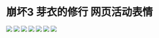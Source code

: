# 崩坏3 芽衣的修行 网页活动表情

![](https://cdn.jsdelivr.net/gh/2x-ercha/twikoo-magic@1.0/image/HONKAI3-MEI/501ac209b259bb545dea898838c24229483fcfeb.gif)
![](https://cdn.jsdelivr.net/gh/2x-ercha/twikoo-magic@1.0/image/HONKAI3-MEI/5baf4306d1f685bf47922fbae365ccfba7721beb.gif)
![](https://cdn.jsdelivr.net/gh/2x-ercha/twikoo-magic@1.0/image/HONKAI3-MEI/624857651c863ea9571f5e557fca8516dd41e0fc.gif)
![](https://cdn.jsdelivr.net/gh/2x-ercha/twikoo-magic@1.0/image/HONKAI3-MEI/680311714674014d0c17f757eb40c3071448222a.gif)
![](https://cdn.jsdelivr.net/gh/2x-ercha/twikoo-magic@1.0/image/HONKAI3-MEI/bf68423446465d396d3cbd8856882b5e9fb1c0c7.gif)
![](https://cdn.jsdelivr.net/gh/2x-ercha/twikoo-magic@1.0/image/HONKAI3-MEI/d3a2a9c6ad1e2a0b262dca9354ab8de736d81cdf.gif)
![](https://cdn.jsdelivr.net/gh/2x-ercha/twikoo-magic@1.0/image/HONKAI3-MEI/dd0fd1f3668f4907c9f6fcd39c6138417ac0e1f5.gif)
